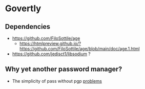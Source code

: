 # Govertly

## Dependencies

- https://github.com/FiloSottile/age
  - https://htmlpreview.github.io/?https://github.com/FiloSottile/age/blob/main/doc/age.1.html
- https://github.com/jedisct1/libsodium ?

## Why yet another password manager?

- The simplicity of pass without pgp [problems](https://www.latacora.com/blog/2019/07/16/the-pgp-problem/)


